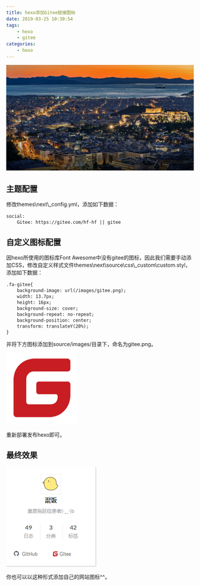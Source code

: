 ```yaml
---
title: hexo添加Gitee链接图标
date: 2019-03-25 10:30:54
tags:
    - hexo
    - gitee
categories: 
	- hexo
---
```

![homePage](/upload/homePage/20190325103507.jpg)
<!--more-->

## 主题配置
修改themes\next\\_config.yml，添加如下数据：
```
social:
    Gitee: https://gitee.com/hf-hf || gitee
```

## 自定义图标配置
因hexo所使用的图标库Font Awesome中没有gitee的图标，因此我们需要手动添加CSS，修改自定义样式文件themes\next\source\css\\_custom\custom.styl，添加如下数据：
```
.fa-gitee{
    background-image: url(/images/gitee.png);
    width: 13.7px;
    height: 16px;
    background-size: cover;
    background-repeat: no-repeat;
    background-position: center;
    transform: translateY(20%);
}
```

并将下方图标添加到source/images/目录下，命名为gitee.png。

![gitee](/images/gitee.png)

重新部署发布hexo即可。

## 最终效果
![gitee_icon_1](/upload/giteeIcon/gitee_icon_1.png)

你也可以以这种形式添加自己的网站图标^^。
